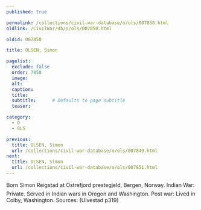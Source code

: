 ```yaml
---
published: true

permalink: /collections/civil-war-database/o/ols/007850.html
oldlink: /CivilWar/db/o/ols/007850.html

oldid: 007850

title: OLSEN, Simon

pagelist:
  exclude: false
  order: 7850
  image: 
  alt:
  caption:
  title:
  subtitle:      # Defaults to page subtitle
  teaser:

category: 
  - O 
  - OLS

previous:
  title: OLSEN, Simon
  url: /collections/civil-war-database/o/ols/007849.html  
next:
  title: OLSEN, Simon
  url: /collections/civil-war-database/o/ols/007851.html   
---
```

Born &#147;Simon Reigstad&#148; at Ostrefjord prestegjeld, Bergen, Norway. Indian War: Private. Served in Indian wars in Oregon and Washington. Post war: Lived in Colby, Washington. Sources: (Ulvestad p319)
